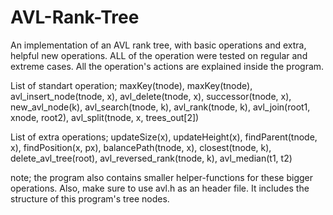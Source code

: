 # AVL-Rank-Tree
An implementation of an AVL rank tree, with basic operations and extra, helpful new operations.
ALL of the operation were tested on regular and extreme cases.
All the operation's actions are explained inside the program.


List of standart operation; maxKey(tnode), maxKey(tnode), avl_insert_node(tnode, x), 
avl_delete(tnode, x), successor(tnode, x), new_avl_node(k), avl_search(tnode, k),
avl_rank(tnode, k), avl_join(root1, xnode, root2), avl_split(tnode, x, trees_out[2])

List of extra operations; updateSize(x), updateHeight(x), findParent(tnode, x), 
findPosition(x, px), balancePath(tnode, x), closest(tnode, k), delete_avl_tree(root), 
avl_reversed_rank(tnode, k), avl_median(t1, t2)


note; the program also contains smaller helper-functions for these bigger operations.
Also, make sure to use avl.h as an header file. It includes the structure of this program's tree nodes.
